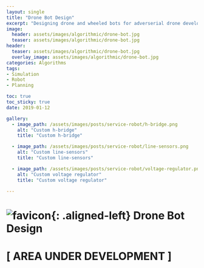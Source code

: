 ```yaml
---
layout: single
title: "Drone Bot Design"
excerpt: "Designing drone and wheeled bots for adverserial drone development."
image:
  header: assets/images/algorithmic/drone-bot.jpg
  teaser: assets/images/algorithmic/drone-bot.jpg
header:
  teaser: assets/images/algorithmic/drone-bot.jpg
  overlay_image: assets/images/algorithmic/drone-bot.jpg
categories: Algorithms
tags:
- Simulation
- Robot
- Planning

toc: true
toc_sticky: true
date: 2019-01-12

gallery:
  - image_path: /assets/images/posts/service-robot/h-bridge.png
    alt: "Custom h-bridge"
    title: "Custom h-bridge"

  - image_path: /assets/images/posts/service-robot/line-sensors.png
    alt: "Custom line-sensors"
    title: "Custom line-sensors"

  - image_path: /assets/images/posts/service-robot/voltage-regulator.png
    alt: "Custom voltage regulator"
    title: "Custom voltage regulator"

---
```


# ![favicon](/assets/images/favicon.ico){: .aligned-left} Drone Bot Design

# [ AREA UNDER DEVELOPMENT ]
